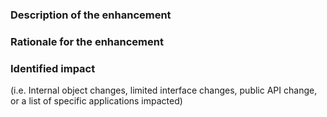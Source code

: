 ### Description of the enhancement


### Rationale for the enhancement


### Identified impact

(i.e. Internal object changes, limited interface changes, public API change, or a list of specific applications impacted)
